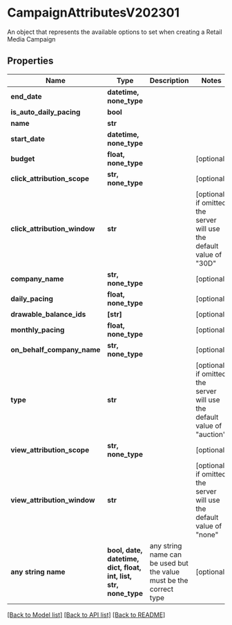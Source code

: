 # CampaignAttributesV202301

An object that represents the available options to set when creating a Retail Media Campaign

## Properties
Name | Type | Description | Notes
------------ | ------------- | ------------- | -------------
**end_date** | **datetime, none_type** |  | 
**is_auto_daily_pacing** | **bool** |  | 
**name** | **str** |  | 
**start_date** | **datetime, none_type** |  | 
**budget** | **float, none_type** |  | [optional] 
**click_attribution_scope** | **str, none_type** |  | [optional] 
**click_attribution_window** | **str** |  | [optional]  if omitted the server will use the default value of "30D"
**company_name** | **str, none_type** |  | [optional] 
**daily_pacing** | **float, none_type** |  | [optional] 
**drawable_balance_ids** | **[str]** |  | [optional] 
**monthly_pacing** | **float, none_type** |  | [optional] 
**on_behalf_company_name** | **str, none_type** |  | [optional] 
**type** | **str** |  | [optional]  if omitted the server will use the default value of "auction"
**view_attribution_scope** | **str, none_type** |  | [optional] 
**view_attribution_window** | **str** |  | [optional]  if omitted the server will use the default value of "none"
**any string name** | **bool, date, datetime, dict, float, int, list, str, none_type** | any string name can be used but the value must be the correct type | [optional]

[[Back to Model list]](../README.md#documentation-for-models) [[Back to API list]](../README.md#documentation-for-api-endpoints) [[Back to README]](../README.md)


